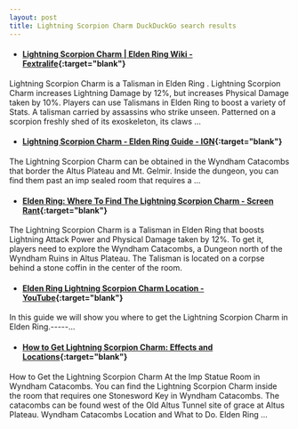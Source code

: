 ```yaml
---
layout: post
title: Lightning Scorpion Charm DuckDuckGo search results
---
```

* #### [Lightning Scorpion Charm | Elden Ring Wiki - Fextralife](https://eldenring.wiki.fextralife.com/Lightning+Scorpion+Charm){:target="blank"}
Lightning Scorpion Charm is a Talisman in Elden Ring . Lightning Scorpion Charm increases Lightning Damage by 12%, but increases Physical Damage taken by 10%. Players can use Talismans in Elden Ring to boost a variety of Stats. A talisman carried by assassins who strike unseen. Patterned on a scorpion freshly shed of its exoskeleton, its claws ...
* #### [Lightning Scorpion Charm - Elden Ring Guide - IGN](https://www.ign.com/wikis/elden-ring/Lightning_Scorpion_Charm){:target="blank"}
The Lightning Scorpion Charm can be obtained in the Wyndham Catacombs that border the Altus Plateau and Mt. Gelmir. Inside the dungeon, you can find them past an imp sealed room that requires a ...
* #### [Elden Ring: Where To Find The Lightning Scorpion Charm - Screen Rant](https://screenrant.com/elden-ring-lightning-scorpion-charm-location-guide/){:target="blank"}
The Lightning Scorpion Charm is a Talisman in Elden Ring that boosts Lightning Attack Power and Physical Damage taken by 12%. To get it, players need to explore the Wyndham Catacombs, a Dungeon north of the Wyndham Ruins in Altus Plateau. The Talisman is located on a corpse behind a stone coffin in the center of the room.
* #### [Elden Ring Lightning Scorpion Charm Location - YouTube](https://www.youtube.com/watch?v=xv7AqOQ2Wmw){:target="blank"}
In this guide we will show you where to get the Lightning Scorpion Charm in Elden Ring.-----...
* #### [How to Get Lightning Scorpion Charm: Effects and Locations](https://game8.co/games/Elden-Ring/archives/376354){:target="blank"}
How to Get the Lightning Scorpion Charm At the Imp Statue Room in Wyndham Catacombs. You can find the Lightning Scorpion Charm inside the room that requires one Stonesword Key in Wyndham Catacombs. The catacombs can be found west of the Old Altus Tunnel site of grace at Altus Plateau. Wyndham Catacombs Location and What to Do. Elden Ring ...
